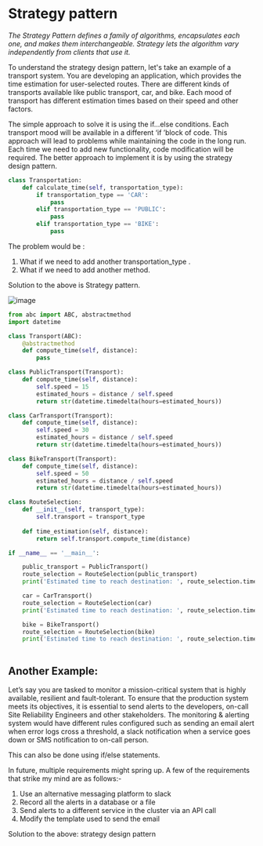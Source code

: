 # Strategy pattern

*The Strategy Pattern defines a family of algorithms, encapsulates each one, and makes them interchangeable. 
Strategy lets the algorithm vary independently from clients that use it.*


To understand the strategy design pattern, let's take an example of a transport system. You are developing an application, 
which provides the time estimation for user-selected routes. There are different kinds of transports available like public transport, 
car, and bike. Each mood of transport has different estimation times based on their speed and other factors.

The simple approach to solve it is using the if…else conditions. Each transport mood will be available in a different ‘if ’block of code. 
This approach will lead to problems while maintaining the code in the long run. Each time we need to add new functionality, code modification will be required.
The better approach to implement it is by using the strategy design pattern.

```python
class Transportation:
    def calculate_time(self, transportation_type):
        if transportation_type == 'CAR':
            pass
        elif transportation_type == 'PUBLIC':
            pass
        elif transportation_type == 'BIKE':
            pass
```

The problem would be :

1. What if we need to add another transportation_type . 
2. What if we need to add another method.

Solution to the above is Strategy pattern.

![image](https://user-images.githubusercontent.com/33947539/165215038-dbbbf641-0354-4faf-a94f-a720d462a22d.png)

```python
from abc import ABC, abstractmethod
import datetime

class Transport(ABC):
    @abstractmethod
    def compute_time(self, distance):
        pass

class PublicTransport(Transport):
    def compute_time(self, distance):
        self.speed = 15
        estimated_hours = distance / self.speed
        return str(datetime.timedelta(hours=estimated_hours))

class CarTransport(Transport):
    def compute_time(self, distance):
        self.speed = 30
        estimated_hours = distance / self.speed
        return str(datetime.timedelta(hours=estimated_hours))

class BikeTransport(Transport):
    def compute_time(self, distance):
        self.speed = 50
        estimated_hours = distance / self.speed
        return str(datetime.timedelta(hours=estimated_hours))

class RouteSelection:
    def __init__(self, transport_type):
        self.transport = transport_type
    
    def time_estimation(self, distance):
        return self.transport.compute_time(distance)

if __name__ == '__main__':

    public_transport = PublicTransport()
    route_selection = RouteSelection(public_transport)
    print('Estimated time to reach destination: ', route_selection.time_estimation(60))

    car = CarTransport()
    route_selection = RouteSelection(car)
    print('Estimated time to reach destination: ', route_selection.time_estimation(60))

    bike = BikeTransport()
    route_selection = RouteSelection(bike)
    print('Estimated time to reach destination: ', route_selection.time_estimation(60))
    
 ```   

## Another Example:

Let’s say you are tasked to monitor a mission-critical system that is highly available, resilient and fault-tolerant. To ensure that the production system meets its objectives, it is essential to send alerts to the developers, on-call Site Reliability Engineers and other stakeholders. The monitoring & alerting system would have different rules configured such as sending an email alert when error logs cross a threshold, a slack notification when a service goes down or SMS notification to on-call person.

This can also be done using if/else statements.

In future, multiple requirements might spring up. A few of the requirements that strike my mind are as follows:-

1. Use an alternative messaging platform to slack
2. Record all the alerts in a database or a file
3. Send alerts to a different service in the cluster via an API call
4. Modify the template used to send the email

Solution to the above: strategy design pattern
